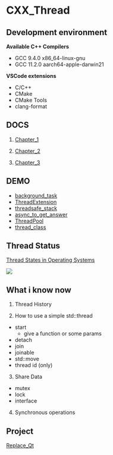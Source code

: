 # CXX_Thread

## Development environment

**Available C++ Compilers**

- GCC 9.4.0 x86_64-linux-gnu
- GCC 11.2.0 aarch64-apple-darwin21

**VSCode extensions**

- C/C++
- CMake
- CMake Tools
- clang-format

## DOCS

1. [Chapter_1](./docs/chapter_1.md)

2. [Chapter_2](./docs/chapter_2.md)

3. [Chapter_3](./docs/chapter_3.md)

## DEMO

- [background_task](./demo/background_task.cpp)
- [ThreadExtension](./demo/ThreadExtension/)
- [threadsafe_stack](./demo/threadsafe_stack/)
- [async_to_get_answer](../demo/async_to_get_answer/)
- [ThreadPool](./demo/ThreadPool/)
- [thread_class](./demo/thread_class/)

## Thread Status

[Thread States in Operating Systems](https://www.geeksforgeeks.org/thread-states-in-operating-systems/)

![](https://media.geeksforgeeks.org/wp-content/uploads/20191120195346/States-of-a-thread.png)

## What i know now

1. Thread History

2. How to use a simple std::thread
  - start
    - give a function or some params
  - detach
  - join
  - joinable
  - std::move
  - thread id (only)

3. Share Data
  - mutex
  - lock
  - interface

4. Synchronous operations

## Project

[Replace_Qt](./project/replace_qt/README.md)